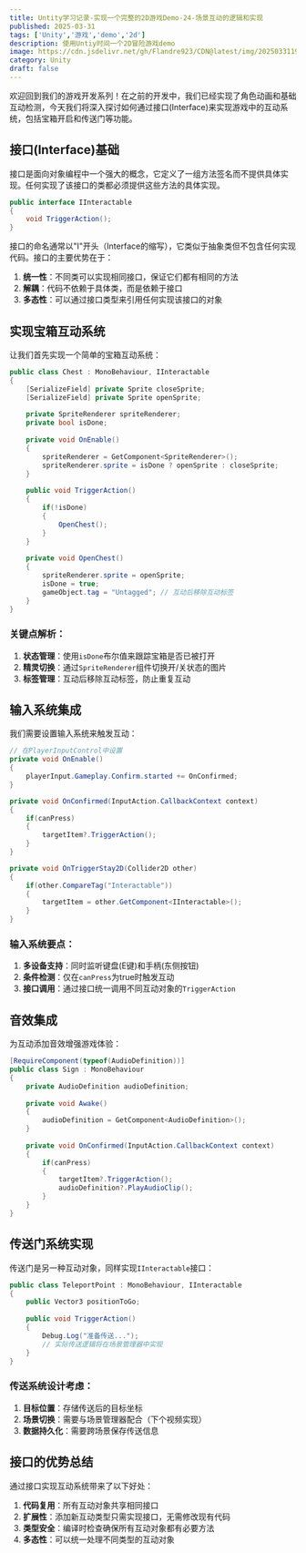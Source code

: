 ```yaml
---
title: Untity学习记录-实现一个完整的2D游戏Demo-24-场景互动的逻辑和实现
published: 2025-03-31
tags: ['Unity','游戏','demo','2d']
description: 使用Untiy时间一个2D冒险游戏demo
image: https://cdn.jsdelivr.net/gh/Flandre923/CDN@latest/img/20250331195820.png
category: Unity
draft: false
---
```

欢迎回到我们的游戏开发系列！在之前的开发中，我们已经实现了角色动画和基础互动检测，今天我们将深入探讨如何通过接口(Interface)来实现游戏中的互动系统，包括宝箱开启和传送门等功能。

## 接口(Interface)基础

接口是面向对象编程中一个强大的概念，它定义了一组方法签名而不提供具体实现。任何实现了该接口的类都必须提供这些方法的具体实现。

```csharp
public interface IInteractable
{
    void TriggerAction();
}
```

接口的命名通常以"I"开头（Interface的缩写），它类似于抽象类但不包含任何实现代码。接口的主要优势在于：

1. **统一性**：不同类可以实现相同接口，保证它们都有相同的方法
2. **解耦**：代码不依赖于具体类，而是依赖于接口
3. **多态性**：可以通过接口类型来引用任何实现该接口的对象

## 实现宝箱互动系统

让我们首先实现一个简单的宝箱互动系统：

```csharp
public class Chest : MonoBehaviour, IInteractable
{
    [SerializeField] private Sprite closeSprite;
    [SerializeField] private Sprite openSprite;
  
    private SpriteRenderer spriteRenderer;
    private bool isDone;
  
    private void OnEnable()
    {
        spriteRenderer = GetComponent<SpriteRenderer>();
        spriteRenderer.sprite = isDone ? openSprite : closeSprite;
    }
  
    public void TriggerAction()
    {
        if(!isDone)
        {
            OpenChest();
        }
    }
  
    private void OpenChest()
    {
        spriteRenderer.sprite = openSprite;
        isDone = true;
        gameObject.tag = "Untagged"; // 互动后移除互动标签
    }
}
```

### 关键点解析：

1. **状态管理**：使用`isDone`布尔值来跟踪宝箱是否已被打开
2. **精灵切换**：通过`SpriteRenderer`组件切换开/关状态的图片
3. **标签管理**：互动后移除互动标签，防止重复互动

## 输入系统集成

我们需要设置输入系统来触发互动：

```csharp
// 在PlayerInputControl中设置
private void OnEnable()
{
    playerInput.Gameplay.Confirm.started += OnConfirmed;
}

private void OnConfirmed(InputAction.CallbackContext context)
{
    if(canPress)
    {
        targetItem?.TriggerAction();
    }
}

private void OnTriggerStay2D(Collider2D other)
{
    if(other.CompareTag("Interactable"))
    {
        targetItem = other.GetComponent<IInteractable>();
    }
}
```

### 输入系统要点：

1. **多设备支持**：同时监听键盘(E键)和手柄(东侧按钮)
2. **条件检测**：仅在`canPress`为true时触发互动
3. **接口调用**：通过接口统一调用不同互动对象的`TriggerAction`

## 音效集成

为互动添加音效增强游戏体验：

```csharp
[RequireComponent(typeof(AudioDefinition))]
public class Sign : MonoBehaviour
{
    private AudioDefinition audioDefinition;
  
    private void Awake()
    {
        audioDefinition = GetComponent<AudioDefinition>();
    }
  
    private void OnConfirmed(InputAction.CallbackContext context)
    {
        if(canPress)
        {
            targetItem?.TriggerAction();
            audioDefinition?.PlayAudioClip();
        }
    }
}
```

## 传送门系统实现

传送门是另一种互动对象，同样实现`IInteractable`接口：

```csharp
public class TeleportPoint : MonoBehaviour, IInteractable
{
    public Vector3 positionToGo;
  
    public void TriggerAction()
    {
        Debug.Log("准备传送...");
        // 实际传送逻辑将在场景管理器中实现
    }
}
```

### 传送系统设计考虑：

1. **目标位置**：存储传送后的目标坐标
2. **场景切换**：需要与场景管理器配合（下个视频实现）
3. **数据持久化**：需要跨场景保存传送信息

## 接口的优势总结

通过接口实现互动系统带来了以下好处：

1. **代码复用**：所有互动对象共享相同接口
2. **扩展性**：添加新互动类型只需实现接口，无需修改现有代码
3. **类型安全**：编译时检查确保所有互动对象都有必要方法
4. **多态性**：可以统一处理不同类型的互动对象